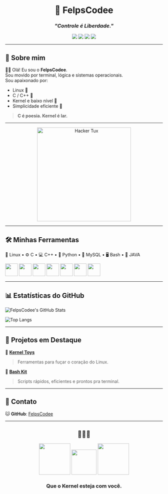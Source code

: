 <h1 align="center">
  🐧 FelpsCodee
</h1>

<h3 align="center"><i>"Controle é Liberdade."</i></h3>

<p align="center">
  <img src="https://img.shields.io/badge/Linux-black?style=for-the-badge&logo=linux&logoColor=white"/>
  <img src="https://img.shields.io/badge/C-000000?style=for-the-badge&logo=c&logoColor=white"/>
  <img src="https://img.shields.io/badge/C++-000000?style=for-the-badge&logo=cpp&logoColor=white"/>
  <img src="https://img.shields.io/badge/Python-000000?style=for-the-badge&logo=python&logoColor=white"/>
</p>

---

## 🐧 Sobre mim

👨‍💻 Olá! Eu sou o **FelpsCodee**.  
Sou movido por terminal, lógica e sistemas operacionais.  
Sou apaixonado por:
- Linux 🐧
- C / C++ 🐧
- Kernel e baixo nível 🐧
- Simplicidade eficiente 🐧

> **C é poesia. Kernel é lar.**

---

<p align="center">
  <img src="https://media.tenor.com/W6he00oLuCEAAAAi/club-penguin-club-penguin-sweep.gif" width="300" alt="Hacker Tux"/>
</p>

---

## 🛠️ Minhas Ferramentas

🐧 Linux • ⚙️ C • 💻 C++ • 🐍 Python • 🐋 MySQL • 🖥️ Bash • 🧠 JAVA

<p align="left">
  <img src="https://cdn.jsdelivr.net/gh/devicons/devicon/icons/linux/linux-original.svg" width="40"/>
  <img src="https://cdn.jsdelivr.net/gh/devicons/devicon/icons/c/c-original.svg" width="40"/>
  <img src="https://cdn.jsdelivr.net/gh/devicons/devicon/icons/cplusplus/cplusplus-original.svg" width="40"/>
  <img src="https://cdn.jsdelivr.net/gh/devicons/devicon/icons/python/python-original.svg" width="40"/>
  <img src="https://cdn.jsdelivr.net/gh/devicons/devicon/icons/mysql/mysql-original.svg" width="40"/>
  <img src="https://cdn.jsdelivr.net/gh/devicons/devicon/icons/bash/bash-original.svg" width="40"/>
  <img src="https://cdn.jsdelivr.net/gh/devicons/devicon/icons/java/java-original.svg" width="40"/>
</p>

---

## 📊 Estatísticas do GitHub

![FelpsCodee's GitHub Stats](https://github-readme-stats.vercel.app/api?username=FelpsCodee&show_icons=true&theme=dark&bg_color=000000&title_color=ffffff&icon_color=ffcc00&text_color=ffffff&hide_border=true)

![Top Langs](https://github-readme-stats.vercel.app/api/top-langs/?username=FelpsCodee&layout=compact&theme=dark&bg_color=000000&title_color=ffffff&text_color=ffffff&hide_border=true)

---

## 🚀 Projetos em Destaque

🐧 [**Kernel Toys**](https://github.com/FelpsCodee/kernel-toys)  
> Ferramentas para fuçar o coração do Linux.  
  
🐧 [**Bash Kit**](https://github.com/FelpsCodee/bash-kit)  
> Scripts rápidos, eficientes e prontos pra terminal.

---

## 🔗 Contato

🐱 **GitHub**: [FelpsCodee](https://github.com/FelpsCodee)

---

<h2 align="center">🐧🐧🐧</h2>
<p align="center">
  <img src="https://i.pinimg.com/originals/40/e1/6f/40e16f14fdc7bc10ed72f3ddfc8c87bd.gif" width="100"/>
  <img src="https://upload.wikimedia.org/wikipedia/commons/a/af/Tux.png" width="80"/>
  <img src="https://i.pinimg.com/originals/40/e1/6f/40e16f14fdc7bc10ed72f3ddfc8c87bd.gif" width="100"/>
</p>
<h3 align="center"><strong>Que o Kernel esteja com você.</strong></h3>

